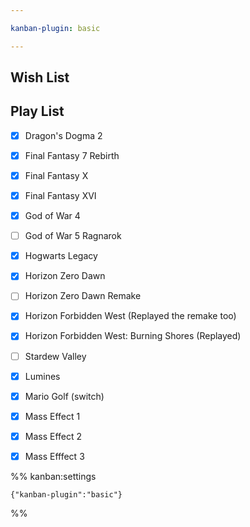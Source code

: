 ```yaml
---

kanban-plugin: basic

---
```


## Wish List


## Play List

- [x] Dragon's Dogma 2
- [x] Final Fantasy 7 Rebirth
- [x] Final Fantasy X
- [x] Final Fantasy XVI
- [x] God of War 4
- [ ] God of War 5 Ragnarok
- [x] Hogwarts Legacy
- [x] Horizon Zero Dawn
- [ ] Horizon Zero Dawn Remake
- [x] Horizon Forbidden West (Replayed the remake too)
- [x] Horizon Forbidden West: Burning Shores (Replayed)
- [ ] Stardew Valley
- [x] Lumines
- [x] Mario Golf (switch)
- [x] Mass Effect 1
- [x] Mass Effect 2
- [x] Mass Efffect 3


%% kanban:settings
```
{"kanban-plugin":"basic"}
```
%%
